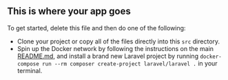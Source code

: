 ## This is where your app goes

To get started, delete this file and then do one of the following:

- Clone your project or copy all of the files directly into this `src` directory.
- Spin up the Docker network by following the instructions on the main [README.md](../README.md), and install a brand new Laravel project by running `docker-compose run --rm composer create-project laravel/laravel .` in your terminal.